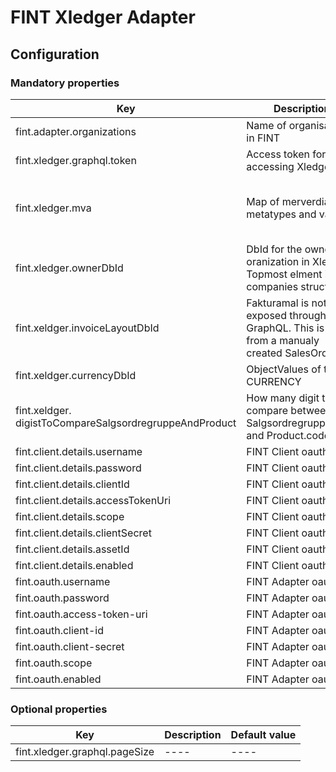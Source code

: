 # FINT Xledger Adapter

## Configuration
### Mandatory properties
| Key | Description | Default value |
| ---- | ---- | ---- |
| fint.adapter.organizations | Name of organisation in FINT | |
| fint.xledger.graphql.token | Access token for accessing Xledger | |
| fint.xledger.mva | Map of merverdiavgift metatypes and values | Ex: HIGH_LEVEL=250, MID_LEVEL=150, LOW_LEVEL=120, SPECIAL_RATE=111 |
| fint.xledger.ownerDbId | DbId for the owner-oranization in Xledger. Topmost elment in the companies structure. | |
| fint.xeldger.invoiceLayoutDbId | Fakturamal is not exposed through GraphQL. This is read from a manualy created SalesOrder. | |
| fint.xeldger.currencyDbId | ObjectValues of type CURRENCY | |
| fint.xeldger. digistToCompareSalgsordregruppeAndProduct | How many digit to compare between Salgsordregruppe.code and Product.code | |
| fint.client.details.username | FINT Client oauth |  |
| fint.client.details.password | FINT Client oauth |  |
| fint.client.details.clientId | FINT Client oauth |  |
| fint.client.details.accessTokenUri | FINT Client oauth |  |
| fint.client.details.scope | FINT Client oauth |  |
| fint.client.details.clientSecret | FINT Client oauth |  |
| fint.client.details.assetId | FINT Client oauth |  |
| fint.client.details.enabled | FINT Client oauth |  |
| fint.oauth.username | FINT Adapter oauth |  |
| fint.oauth.password | FINT Adapter oauth |  |
| fint.oauth.access-token-uri | FINT Adapter oauth |  |
| fint.oauth.client-id | FINT Adapter oauth |  |
| fint.oauth.client-secret | FINT Adapter oauth |  |
| fint.oauth.scope | FINT Adapter oauth |  |
| fint.oauth.enabled | FINT Adapter oauth |  |

### Optional properties
| Key | Description | Default value |
| ---- | ---- | ---- |
| fint.xledger.graphql.pageSize | ---- | ---- |

